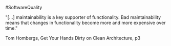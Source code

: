 #SoftwareQuality

"[...] maintainability is a key supporter of functionality. Bad maintainability means that changes in functionality become more and more expensive over time."

Tom Hombergs, Get Your Hands Dirty on Clean Architecture, p3